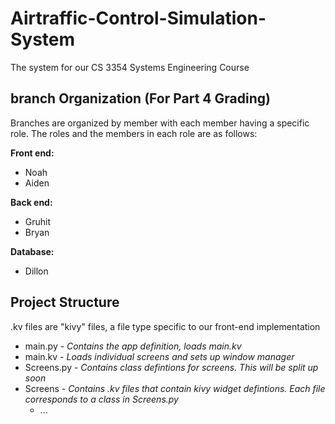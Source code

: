 # Airtraffic-Control-Simulation-System
The system for our CS 3354 Systems Engineering Course

## branch Organization (For Part 4 Grading)
Branches are organized by member with each member having a specific role. The roles and the members in each role are as follows:

**Front end:**
- Noah
- Aiden

**Back end:**
- Gruhit
- Bryan

**Database:**
- Dillon

## Project Structure

.kv files are "kivy" files, a file type specific to our front-end implementation

- main.py - *Contains the app definition, loads main.kv*
- main.kv  - *Loads individual screens and sets up window manager*
- Screens.py - *Contains class defintions for screens. This will be split up soon*
- Screens - *Contains .kv files that contain kivy widget defintions. Each file corresponds to a class in Screens.py*
  - ...
